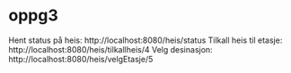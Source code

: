 # oppg3
Hent status på heis: http://localhost:8080/heis/status
Tilkall heis til etasje: http://localhost:8080/heis/tilkallheis/4
Velg desinasjon: http://localhost:8080/heis/velgEtasje/5
